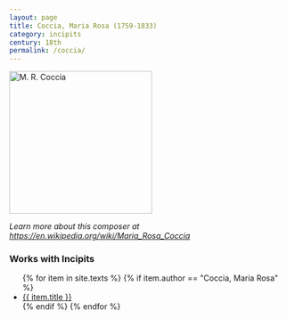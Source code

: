 ```yaml
---
layout: page
title: Coccia, Maria Rosa (1759-1833)
category: incipits
century: 18th
permalink: /coccia/
---
```

<a title="Attributed to Antonio Cavallucci, Public domain, via Wikimedia Commons" href="https://commons.wikimedia.org/wiki/File:M._R._Coccia.jpg"><img width="256" alt="M. R. Coccia" src="https://upload.wikimedia.org/wikipedia/commons/thumb/b/b2/M._R._Coccia.jpg/256px-M._R._Coccia.jpg?20130411122342"></a>

*Learn more about this composer at <a href="https://en.wikipedia.org/wiki/Maria_Rosa_Coccia" target="_blank">https://en.wikipedia.org/wiki/Maria_Rosa_Coccia</a>*
<br/>

### Works with Incipits
<ul class="texts">
    {% for item in site.texts %}
      {% if item.author == "Coccia, Maria Rosa" %}
          <li class="text-title">
          <a href="{{ site.baseurl }}{{ item.url }}">
        {{ item.title }}
              </a>
    </li>
      {% endif %}
    {% endfor %}
</ul>
